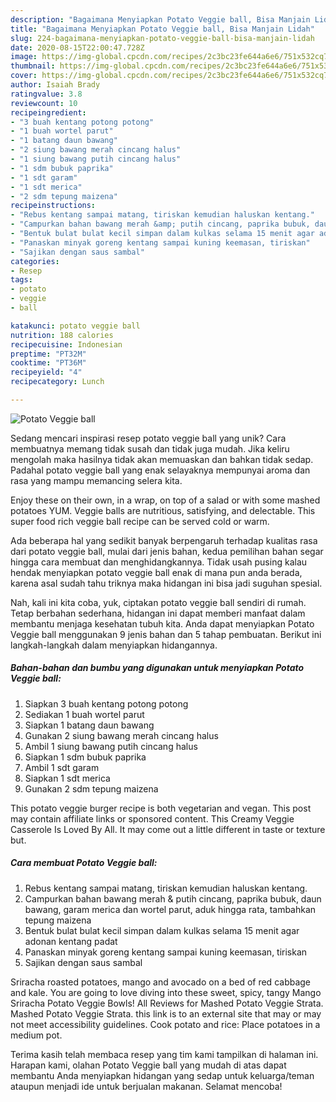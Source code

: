 ```yaml
---
description: "Bagaimana Menyiapkan Potato Veggie ball, Bisa Manjain Lidah"
title: "Bagaimana Menyiapkan Potato Veggie ball, Bisa Manjain Lidah"
slug: 224-bagaimana-menyiapkan-potato-veggie-ball-bisa-manjain-lidah
date: 2020-08-15T22:00:47.728Z
image: https://img-global.cpcdn.com/recipes/2c3bc23fe644a6e6/751x532cq70/potato-veggie-ball-foto-resep-utama.jpg
thumbnail: https://img-global.cpcdn.com/recipes/2c3bc23fe644a6e6/751x532cq70/potato-veggie-ball-foto-resep-utama.jpg
cover: https://img-global.cpcdn.com/recipes/2c3bc23fe644a6e6/751x532cq70/potato-veggie-ball-foto-resep-utama.jpg
author: Isaiah Brady
ratingvalue: 3.8
reviewcount: 10
recipeingredient:
- "3 buah kentang potong potong"
- "1 buah wortel parut"
- "1 batang daun bawang"
- "2 siung bawang merah cincang halus"
- "1 siung bawang putih cincang halus"
- "1 sdm bubuk paprika"
- "1 sdt garam"
- "1 sdt merica"
- "2 sdm tepung maizena"
recipeinstructions:
- "Rebus kentang sampai matang, tiriskan kemudian haluskan kentang."
- "Campurkan bahan bawang merah &amp; putih cincang, paprika bubuk, daun bawang, garam merica dan wortel parut, aduk hingga rata, tambahkan tepung maizena"
- "Bentuk bulat bulat kecil simpan dalam kulkas selama 15 menit agar adonan kentang padat"
- "Panaskan minyak goreng kentang sampai kuning keemasan, tiriskan"
- "Sajikan dengan saus sambal"
categories:
- Resep
tags:
- potato
- veggie
- ball

katakunci: potato veggie ball 
nutrition: 188 calories
recipecuisine: Indonesian
preptime: "PT32M"
cooktime: "PT36M"
recipeyield: "4"
recipecategory: Lunch

---
```



![Potato Veggie ball](https://img-global.cpcdn.com/recipes/2c3bc23fe644a6e6/751x532cq70/potato-veggie-ball-foto-resep-utama.jpg)

Sedang mencari inspirasi resep potato veggie ball yang unik? Cara membuatnya memang tidak susah dan tidak juga mudah. Jika keliru mengolah maka hasilnya tidak akan memuaskan dan bahkan tidak sedap. Padahal potato veggie ball yang enak selayaknya mempunyai aroma dan rasa yang mampu memancing selera kita.

Enjoy these on their own, in a wrap, on top of a salad or with some mashed potatoes YUM. Veggie balls are nutritious, satisfying, and delectable. This super food rich veggie ball recipe can be served cold or warm.

Ada beberapa hal yang sedikit banyak berpengaruh terhadap kualitas rasa dari potato veggie ball, mulai dari jenis bahan, kedua pemilihan bahan segar hingga cara membuat dan menghidangkannya. Tidak usah pusing kalau hendak menyiapkan potato veggie ball enak di mana pun anda berada, karena asal sudah tahu triknya maka hidangan ini bisa jadi suguhan spesial.


Nah, kali ini kita coba, yuk, ciptakan potato veggie ball sendiri di rumah. Tetap berbahan sederhana, hidangan ini dapat memberi manfaat dalam membantu menjaga kesehatan tubuh kita. Anda dapat menyiapkan Potato Veggie ball menggunakan 9 jenis bahan dan 5 tahap pembuatan. Berikut ini langkah-langkah dalam menyiapkan hidangannya.

<!--inarticleads1-->

##### Bahan-bahan dan bumbu yang digunakan untuk menyiapkan Potato Veggie ball:

1. Siapkan 3 buah kentang potong potong
1. Sediakan 1 buah wortel parut
1. Siapkan 1 batang daun bawang
1. Gunakan 2 siung bawang merah cincang halus
1. Ambil 1 siung bawang putih cincang halus
1. Siapkan 1 sdm bubuk paprika
1. Ambil 1 sdt garam
1. Siapkan 1 sdt merica
1. Gunakan 2 sdm tepung maizena


This potato veggie burger recipe is both vegetarian and vegan. This post may contain affiliate links or sponsored content. This Creamy Veggie Casserole Is Loved By All. It may come out a little different in taste or texture but. 

<!--inarticleads2-->

##### Cara membuat Potato Veggie ball:

1. Rebus kentang sampai matang, tiriskan kemudian haluskan kentang.
1. Campurkan bahan bawang merah &amp; putih cincang, paprika bubuk, daun bawang, garam merica dan wortel parut, aduk hingga rata, tambahkan tepung maizena
1. Bentuk bulat bulat kecil simpan dalam kulkas selama 15 menit agar adonan kentang padat
1. Panaskan minyak goreng kentang sampai kuning keemasan, tiriskan
1. Sajikan dengan saus sambal


Sriracha roasted potatoes, mango and avocado on a bed of red cabbage and kale. You are going to love diving into these sweet, spicy, tangy Mango Sriracha Potato Veggie Bowls! All Reviews for Mashed Potato Veggie Strata. Mashed Potato Veggie Strata. this link is to an external site that may or may not meet accessibility guidelines. Cook potato and rice: Place potatoes in a medium pot. 

Terima kasih telah membaca resep yang tim kami tampilkan di halaman ini. Harapan kami, olahan Potato Veggie ball yang mudah di atas dapat membantu Anda menyiapkan hidangan yang sedap untuk keluarga/teman ataupun menjadi ide untuk berjualan makanan. Selamat mencoba!
